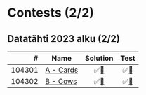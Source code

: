 # Contests (2/2)

## Datatähti 2023 alku (2/2)

|      # | Name                | Solution                           | Test                            |
|-------:|---------------------|:----------------------------------:|:-------------------------------:|
| 104301 | [A - Cards][104301] | &#9989;[&#128190;][104301solution] | &#9989;[&#128190;][104301tests] |
| 104302 | [B - Cows][104302]  | &#9989;[&#128190;][104302solution] | &#9989;[&#128190;][104302tests] |

[104301]: https://cses.fi/430/task/A
[104302]: https://cses.fi/430/task/B

[104301solution]: src/main/java/org/ck/cses/contests/datatähti2023alku/ACards.java
[104302solution]: src/main/java/org/ck/cses/contests/datatähti2023alku/BCows.java

[104301tests]: src/test/java/org/ck/cses/contests/datatähti2023alku/ACardsTest.java
[104302tests]: src/test/java/org/ck/cses/contests/datatähti2023alku/BCowsTest.java

